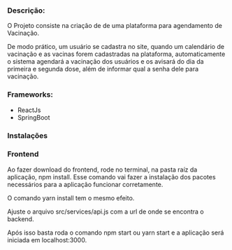  ### Descrição:

O Projeto consiste na criação de de uma plataforma para agendamento de Vacinação.

De modo prático, um usuário se cadastra no site, quando um calendário de vacinação e as vacinas forem cadastradas na plataforma, automaticamente o sistema agendará a vacinação dos usuários e os avisará do dia da primeira e segunda dose, além de informar qual a senha dele para vacinação.

### Frameworks:

* ReactJs
* SpringBoot

### Instalações


### Frontend

Ao fazer download do frontend, rode no terminal, na pasta raíz da aplicação, npm install. Esse comando vai fazer a instalação dos pacotes necessários para a aplicação funcionar corretamente.

O comando yarn install tem o mesmo efeito.

Ajuste o arquivo src/services/api.js com a url de onde se encontra o backend.

Após isso basta roda o comando npm start ou yarn start e a aplicação será iniciada em localhost:3000.